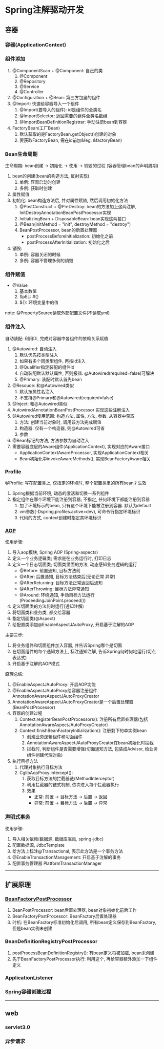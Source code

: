 <link rel="stylesheet" type="text/css" href="./auto-number-title.css" />

# Spring注解驱动开发

## 容器
### 容器(ApplicationContext)

### 组件添加
1. @ComponentScan + @Component: 自己的类
    1. @Component
    1. @Repository 
    1. @Service 
    1. @Controller
1. @Configuration + @Bean: 第三方包里的组件
1. @Import: 快速给容器导入一个组件
    1. @Import(要导入的组件): id是组件的全类名
    1. @ImportSelector: 返回需要的组件全类名数组
    1. @ImportBeanDefinitionRegistrar: 手动注册bean到容器
1. FactoryBean(工厂Bean)
    1. 默认获取的是FactoryBean.getObject()创建的对象
    1. 要获取FactoryBean, 需在id前加&(eg: &factoryBean)

### Bean生命周期
生命周期: bean创建 -> 初始化 -> 使用 -> 销毁的过程 (容器管理bean的声明周期)
1. bean的创建(bean的构造方法, 反射实现)
    1. 单例: 容器启动时创建
    1. 多例: 获取时创建
1. 属性赋值
1. 初始化: bean构造方法后, 并对属性赋值, 然后调用初始化方法
    1. @PostConstruct + @PreDestroy: bean的方法加上这两注解, InitDestroyAnnotationBeanPostProcessor实现
    1. InitializingBean + DisposableBean: bean实现这两接口
    1. @Bean(initMethod = "init", destroyMethod = "destroy")
    1. BeanPostProcessor, bean的后置处理器
        - postProcessBeforeInitialization: 初始化之前
        - postProcessAfterInitialization: 初始化之后
1. 销毁: 
    1. 单例: 容器关闭的时候
    1. 多例: 容器不管理多例的销毁

### 组件赋值
- @Value
    1. 基本数值
    1. SpEL: #{}
    1. ${}: 环境变量中的值

note: @PropertySource读取外部配置文件(不读取yml)    

### 组件注入
自动装配: 利用DI, 完成对容器中各组件的依赖关系赋值
1. @Autowired: 自动注入
    1. 默认优先按类型注入
    1. 如果有多个同类型组件, 再按id注入
    1. @Qualifier指定装配的组件id
    1. 自动装配默认默认属性, 否则报错. 
    @Autowired(required=false)可解决
    1. @Primary: 装配时默认首先bean
1. @Resouce: 和@Autowired类似
    1. 默认按属性名注入
    1. 不支持@Primary和@Autowired(required=false)
1. @Inject: 和@Autowired类似
1. AutowiredAnnotationBeanPostProcessor 实现这些注解注入
1. @Autowired使用范围: 构造方法, 属性, 方法, 参数. 从容器中获取
    1. 方法: 创建当前对象时, 调用该方法完成赋值
    1. 构造器: 仅有一个构造器, 则@Autowired可省
    1. 参数
1. @Bean标记的方法, 方法参数为自动注入
1. 需要容器底层的Aware组件(ApplicationContext), 实现对应的Aware接口
    - ApplicationContextAwareProcessor, 实现ApplicationContext相关
    - Bean初始化中invokeAwareMethods(), 实现BeanFactoryAware相关

### Profile
 @Profile: 写在配置类上, 仅指定的环境时, 整个配置类里的所有bean才生效
 1. Spring根据当前环境, 动态的激活和切换一系列组件
 1. 指定组件在哪个环境下能注册到容器; 不指定, 任何环境下都能注册到容器
    1. 加了环境标示的bean, 只有这个环境下能被注册到容器. 默认为default
    1. vm参数(-Dspring.profiles.active=dev), 可命令行指定环境标识
    1. 代码的方式, context创建时指定其环境标识
    

### [AOP](./src/main/java/com/tree/bootroad/v001spring/atguigu/s014aop/EXPLAIN.md)
使用步骤:
1. 导入aop模块, Spring AOP (Spring-aspects)
1. 定义一个业务逻辑类; 需求是在业务运行时, 打印日志
1. 定义一个日志切面类; 切面类里面的方法, 动态感知业务逻辑的运行
    - @Before: 前置通知, 目标方法前
    - @After: 后置通知, 目标方法结束后(无论正常 异常)
    - @AfterReturning: 目标方法正常返回后通知
    - @AfterThrowing: 目标方法异常通知
    - @Around: 环绕通知, 手动目标方法运行(ProceedingJoinPoint.proceed())
1. 定义切面类的方法何时运行(通知注解)
1. 将切面类和业务类, 都交给容器
1. 指定切面类(@Aspect)
1. 给配置类添加@EnableAspectJAutoProxy, 开启基于注解的AOP

主要三步:
1. 将业务组件和切面组件加入容器, 并告诉Spring哪个是切面
1. 在切面组件的每个通知方法上, 标注通知注解, 告诉Spring何时何地运行(切点表达式)
1. 开启基于注解的AOP模式

原理总结:
1. @EnableAspectJAutoProxy: 开启AOP功能
1. @EnableAspectJAutoProxy给容器注册组件AnnotationAwareAspectJAutoProxyCreator
1. AnnotationAwareAspectJAutoProxyCreator是一个后置处理器(BeanPostProcessor)
1. 容器的创建过程
    1. Context.registerBeanPostProcessors(): 注册所有后置处理器(包括AnnotationAwareAspectJAutoProxyCreator)
    1. Context.finishBeanFactoryInitialization(): 注册剩下的单实例bean
        1. 创建业务逻辑组件和切面组件
        1. AnnotationAwareAspectJAutoProxyCreator在bean初始化时拦截
        1. 拦截时, 判断组件是否需要增强(切面通知方法, 包装成Advisor, 给业务组件创建代理对象)
1. 执行目标方法
    1. 代理对象执行目标方法
    1. CglibAopProxy.intercept():
        1. 获取目标方法的拦截器链(MethodInterceptor)
        1. 利用拦截器的链式机制, 依次进入每个拦截器执行
        1. 效果
            - 正常: 前置 -> 目标方法 -> 后置 -> 返回        
            - 异常: 前置 -> 目标方法 -> 后置 -> 异常        

### [声明式事务](./src/main/java/com/tree/bootroad/v001spring/atguigu/s015tx/README.md)

使用步骤:
1. 导入相关依赖(数据源, 数据库驱动, spring-jdbc)
1. 配置数据源, JdbcTemplate
1. 给方法上标注@Transactional, 表示此方法是一个事务方法
1. @EnableTransactionManagement: 开启基于注解的事务
1. 配置事务管理器 PlatformTransactionManager
***

## 扩展原理

### [BeanFactoryPostProcessor](./src/main/java/com/tree/bootroad/v001spring/atguigu/s016beanfactorypostprocessor/README.md)

1. BeanPostProcessor: bean后置处理器, bean对象初始化前后工作
1. BeanFactoryPostProcessor: BeanFactory后置处理器
1. 时机: 在BeanFactory标准初始化后调用, 所有bean定义保存到BeanFactory, 但是bean实例未创建

### BeanDefinitionRegistryPostProcessor

1. postProcessBeanDefinitionRegistry(): 有bean定义将被加载, bean未创建
1. 先于BeanFactoryPostProcessor执行: 利用这个, 再给容器额外添加一下组件定义

### ApplicationListener
### Spring容器创建过程
***

## web
### servlet3.0
### 异步请求

